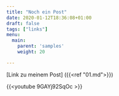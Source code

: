 ```yaml
---
title: "Noch ein Post"
date: 2020-01-12T18:36:08+01:00
draft: false
tags: ["links"]
menu:
  main:
    parent: 'samples'
    weight: 20

---
```


[Link zu meinem Post] ({{<ref "01.md">}})

{{<youtube 9GAYj92SqOc >}}
